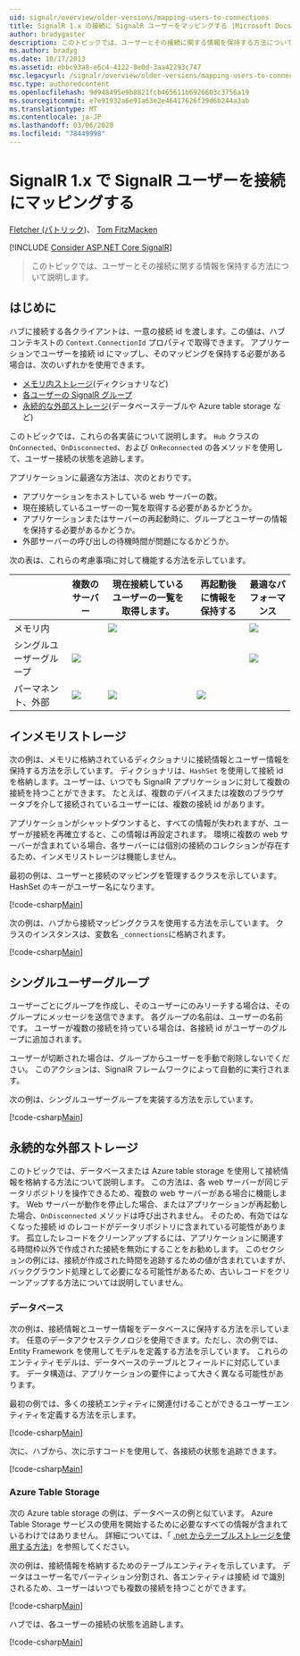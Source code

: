 ```yaml
---
uid: signalr/overview/older-versions/mapping-users-to-connections
title: SignalR 1.x の接続に SignalR ユーザーをマッピングする |Microsoft Docs
author: bradygaster
description: このトピックでは、ユーザーとその接続に関する情報を保持する方法について説明します。
ms.author: bradyg
ms.date: 10/17/2013
ms.assetid: ebbc93a8-e6c4-4122-8e0d-3aa42293c747
msc.legacyurl: /signalr/overview/older-versions/mapping-users-to-connections
msc.type: authoredcontent
ms.openlocfilehash: 9d948495e9b8821fcb465611b6926603c3756a19
ms.sourcegitcommit: e7e91932a6e91a63e2e46417626f39d6b244a3ab
ms.translationtype: MT
ms.contentlocale: ja-JP
ms.lasthandoff: 03/06/2020
ms.locfileid: "78449998"
---
```

# <a name="mapping-signalr-users-to-connections-in-signalr-1x"></a>SignalR 1.x で SignalR ユーザーを接続にマッピングする

[Fletcher (パトリック](https://github.com/pfletcher))、 [Tom FitzMacken](https://github.com/tfitzmac)

[!INCLUDE [Consider ASP.NET Core SignalR](~/includes/signalr/signalr-version-disambiguation.md)]

> このトピックでは、ユーザーとその接続に関する情報を保持する方法について説明します。

## <a name="introduction"></a>はじめに

ハブに接続する各クライアントは、一意の接続 id を渡します。この値は、ハブコンテキストの `Context.ConnectionId` プロパティで取得できます。 アプリケーションでユーザーを接続 id にマップし、そのマッピングを保持する必要がある場合は、次のいずれかを使用できます。

- [メモリ内ストレージ](#inmemory)(ディクショナリなど)
- [各ユーザーの SignalR グループ](#groups)
- [永続的な外部ストレージ](#database)(データベーステーブルや Azure table storage など)

このトピックでは、これらの各実装について説明します。 `Hub` クラスの `OnConnected`、`OnDisconnected`、および `OnReconnected` の各メソッドを使用して、ユーザー接続の状態を追跡します。

アプリケーションに最適な方法は、次のとおりです。

- アプリケーションをホストしている web サーバーの数。
- 現在接続しているユーザーの一覧を取得する必要があるかどうか。
- アプリケーションまたはサーバーの再起動時に、グループとユーザーの情報を保持する必要があるかどうか。
- 外部サーバーの呼び出しの待機時間が問題になるかどうか。

次の表は、これらの考慮事項に対して機能する方法を示しています。

|  | 複数のサーバー | 現在接続しているユーザーの一覧を取得します。 | 再起動後に情報を保持する | 最適なパフォーマンス |
| --- | --- | --- | --- | --- |
| メモリ内 |  | ![](mapping-users-to-connections/_static/image1.png) |  | ![](mapping-users-to-connections/_static/image2.png) |
| シングルユーザーグループ | ![](mapping-users-to-connections/_static/image3.png) |  |  | ![](mapping-users-to-connections/_static/image4.png) |
| パーマネント、外部 | ![](mapping-users-to-connections/_static/image5.png) | ![](mapping-users-to-connections/_static/image6.png) | ![](mapping-users-to-connections/_static/image7.png) |  |

<a id="inmemory"></a>

## <a name="in-memory-storage"></a>インメモリストレージ

次の例は、メモリに格納されているディクショナリに接続情報とユーザー情報を保持する方法を示しています。 ディクショナリは、`HashSet` を使用して接続 id を格納します。ユーザーは、いつでも SignalR アプリケーションに対して複数の接続を持つことができます。 たとえば、複数のデバイスまたは複数のブラウザータブを介して接続されているユーザーには、複数の接続 id があります。

アプリケーションがシャットダウンすると、すべての情報が失われますが、ユーザーが接続を再確立すると、この情報は再設定されます。 環境に複数の web サーバーが含まれている場合、各サーバーには個別の接続のコレクションが存在するため、インメモリストレージは機能しません。

最初の例は、ユーザーと接続のマッピングを管理するクラスを示しています。 HashSet のキーがユーザー名になります。

[!code-csharp[Main](mapping-users-to-connections/samples/sample1.cs)]

次の例は、ハブから接続マッピングクラスを使用する方法を示しています。 クラスのインスタンスは、変数名 `_connections`に格納されます。

[!code-csharp[Main](mapping-users-to-connections/samples/sample2.cs)]

<a id="groups"></a>

## <a name="single-user-groups"></a>シングルユーザーグループ

ユーザーごとにグループを作成し、そのユーザーにのみリーチする場合は、そのグループにメッセージを送信できます。 各グループの名前は、ユーザーの名前です。 ユーザーが複数の接続を持っている場合は、各接続 id がユーザーのグループに追加されます。

ユーザーが切断された場合は、グループからユーザーを手動で削除しないでください。 このアクションは、SignalR フレームワークによって自動的に実行されます。

次の例は、シングルユーザーグループを実装する方法を示しています。

[!code-csharp[Main](mapping-users-to-connections/samples/sample3.cs)]

<a id="database"></a>

## <a name="permanent-external-storage"></a>永続的な外部ストレージ

このトピックでは、データベースまたは Azure table storage を使用して接続情報を格納する方法について説明します。 この方法は、各 web サーバーが同じデータリポジトリを操作できるため、複数の web サーバーがある場合に機能します。 Web サーバーが動作を停止した場合、またはアプリケーションが再起動した場合、`OnDisconnected` メソッドは呼び出されません。 そのため、有効ではなくなった接続 id のレコードがデータリポジトリに含まれている可能性があります。 孤立したレコードをクリーンアップするには、アプリケーションに関連する時間枠以外で作成された接続を無効にすることをお勧めします。 このセクションの例には、接続が作成された時間を追跡するための値が含まれていますが、バックグラウンド処理として必要になる可能性があるため、古いレコードをクリーンアップする方法については説明していません。

### <a name="database"></a>データベース

次の例は、接続情報とユーザー情報をデータベースに保持する方法を示しています。 任意のデータアクセステクノロジを使用できます。ただし、次の例では、Entity Framework を使用してモデルを定義する方法を示しています。 これらのエンティティモデルは、データベースのテーブルとフィールドに対応しています。 データ構造は、アプリケーションの要件によって大きく異なる可能性があります。

最初の例では、多くの接続エンティティに関連付けることができるユーザーエンティティを定義する方法を示します。

[!code-csharp[Main](mapping-users-to-connections/samples/sample4.cs)]

次に、ハブから、次に示すコードを使用して、各接続の状態を追跡できます。

[!code-csharp[Main](mapping-users-to-connections/samples/sample5.cs)]

### <a name="azure-table-storage"></a>Azure Table Storage

次の Azure table storage の例は、データベースの例と似ています。 Azure Table Storage サービスの使用を開始するために必要なすべての情報が含まれているわけではありません。 詳細については、「 [.net からテーブルストレージを使用する方法](https://azure.microsoft.com/documentation/articles/storage-dotnet-how-to-use-tables/)」を参照してください。

次の例は、接続情報を格納するためのテーブルエンティティを示しています。 データはユーザー名でパーティション分割され、各エンティティは接続 id で識別されるため、ユーザーはいつでも複数の接続を持つことができます。

[!code-csharp[Main](mapping-users-to-connections/samples/sample6.cs)]

ハブでは、各ユーザーの接続の状態を追跡します。

[!code-csharp[Main](mapping-users-to-connections/samples/sample7.cs)]
